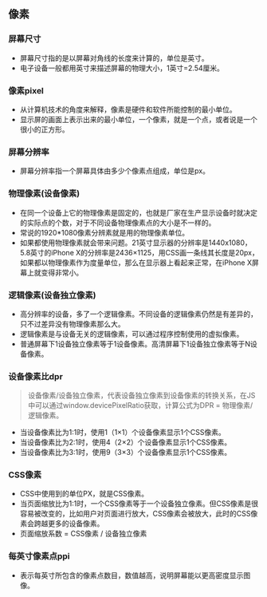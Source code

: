## 像素
### 屏幕尺寸
- 屏幕尺寸指的是以屏幕对角线的长度来计算的，单位是英寸。
- 电子设备一般都用英寸来描述屏幕的物理大小，1英寸=2.54厘米。
### 像素pixel
- 从计算机技术的角度来解释，像素是硬件和软件所能控制的最小单位。
- 显示屏的画面上表示出来的最小单位，一个像素，就是一个点，或者说是一个很小的正方形。
### 屏幕分辨率
- 屏幕分辨率指一个屏幕具体由多少个像素点组成，单位是px。
### 物理像素(设备像素)
- 在同一个设备上它的物理像素是固定的，也就是厂家在生产显示设备时就决定的实际点的个数，对于不同设备物理像素点的大小是不一样的。
- 常说的1920*1080像素分辨素就是用的物理像素单位。
- 如果都使用物理像素就会带来问题。21英寸显示器的分辨率是1440x1080，5.8英寸的iPhone X的分辨率是2436×1125，用CSS画一条线其长度是20px，如果都以物理像素作为度量单位，那么在显示器上看起来正常，在iPhone X屏幕上就变得非常小。
### 逻辑像素(设备独立像素)
- 高分辨率的设备，多了一个逻辑像素。不同设备的逻辑像素仍然是有差异的，只不过差异没有物理像素那么大。
- 逻辑像素是与设备无关的逻辑像素，可以通过程序控制使用的虚拟像素。
- 普通屏幕下1设备独立像素等于1设备像素。高清屏幕下1设备独立像素等于N设备像素。
### 设备像素比dpr
> 设备像素/设备独立像素，代表设备独立像素到设备像素的转换关系，在JS中可以通过window.devicePixelRatio获取，计算公式为DPR = 物理像素/逻辑像素。

- 当设备像素比为1:1时，使用1（1×1）个设备像素显示1个CSS像素。
- 当设备像素比为2:1时，使用4（2×2）个设备像素显示1个CSS像素。
- 当设备像素比为3:1时，使用9（3×3）个设备像素显示1个CSS像素。
### CSS像素
- CSS中使用到的单位PX，就是CSS像素。
- 当页面缩放比为1:1时，一个CSS像素等于一个设备独立像素。但CSS像素是很容易被改变的，比如用户对页面进行放大，CSS像素会被放大，此时的CSS像素会跨越更多的设备像素。
- 页面缩放系数 = CSS像素 / 设备独立像素
### 每英寸像素点ppi
- 表示每英寸所包含的像素点数目，数值越高，说明屏幕能以更高密度显示图像。

